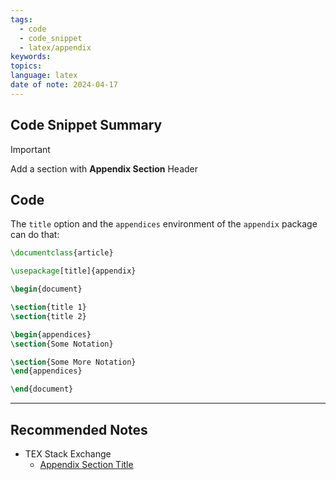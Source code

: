 ```yaml
---
tags:
  - code
  - code_snippet
  - latex/appendix
keywords: 
topics: 
language: latex
date of note: 2024-04-17
---
```


## Code Snippet Summary

>[!important]
>Add a section with **Appendix Section** Header



## Code

The `title` option and the `appendices` environment of the `appendix` package can do that:

```latex
\documentclass{article}

\usepackage[title]{appendix}

\begin{document}

\section{title 1}
\section{title 2}

\begin{appendices}
\section{Some Notation}

\section{Some More Notation}
\end{appendices}

\end{document}
```



-----------
##  Recommended Notes

- TEX Stack Exchange 
	- [Appendix Section Title](https://tex.stackexchange.com/questions/226481/appendix-section-title)